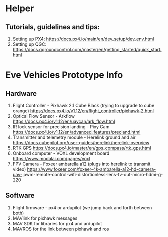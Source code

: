 # Helper

## Tutorials, guidelines and tips:

1. Setting up PX4: https://docs.px4.io/main/en/dev_setup/dev_env.html
2. Setting up QGC: https://docs.qgroundcontrol.com/master/en/getting_started/quick_start.html

# Eve Vehicles Prototype Info

## Hardware

1. Flight Controller - Pixhawk 2.1 Cube Black (trying to upgrade to cube
orange)
https://docs.px4.io/v1.12/en/flight_controller/pixhawk-2.html
2. Optical Flow Sensor - Arkflow
https://docs.px4.io/v1.12/en/uavcan/ark_flow.html
3. IR lock sensor for precision landing - Pixy Cam
https://docs.px4.io/v1.12/en/advanced_features/precland.html
4. Transmitter and telemetry module - Herelink ground and air
https://docs.cubepilot.org/user-guides/herelink/herelink-overview
5. RTK GPS
https://docs.px4.io/master/en/gps_compass/rtk_gps.html
6. Onboard computer - VOXL development board
https://www.modalai.com/pages/voxl
7. FPV Camera - Foxeer ambarella a12 (plugs into herelink to transmit
video)
https://www.foxeer.com/foxeer-4k-ambarella-a12-hd-camera-uav-
pwm-remote-control-wifi-distortionless-lens-tv-out-micro-hdmi-g-220

## Software

1. Flight firmware - px4 or ardupilot (we jump back and forth between
both)
2. MAVlink for pixhawk messages
3. MAV SDK for libraries for px4 and ardupilot
4. MAVROS for the link between pixhawk and ros


